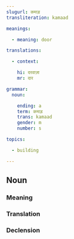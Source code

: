 ```yaml
---
slugurl: कमाड़
transliteration: kamaad

meanings:

  - meaning: door

translations:

  - context:

    hi: दरवाज़ा
    mr: दार

grammar:
  noun:

    ending: a
    term: कमाड़
    trans: kamaad
    gender: m
    number: s

topics:

  - building

---
```


## Noun

<!-- <fos :grammar="grammar" ></fos> -->

### Meaning

<meaning :meanings="meanings" ></meaning>

### Translation

<translation :translation="translations" ></translation>

### Declension

<noun-decl :grammar="grammar" ></noun-decl>
